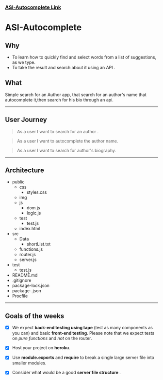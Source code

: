 
### **[ASI-Autocomplete Link](http://asi-auto.herokuapp.com/)**

# **ASI-Autocomplete**
## **Why**

* To learn how to quickly find and select words from a list of suggestions, as we type.
* To take the result and search about it using an API . 

## **What**

Simple search for an Author app, that search for an author's name that autocomplete it,then search for his bio through an api.
___

## **User Journey**

> As a user I want to search for an author .

> As a user I want to autocomplete the author name.

> As a user I want to search for author's biography. 

___

## **Architecture**

* public
  * css
    * styles.css
  * img
  * js
    * dom.js
    * logic.js
  * test
    * test.js
  * index.html
* src
    * Data
        * shortList.txt
    * functions.js
    * router.js
    * server.js
* test 
    * test.js
* README.md
* .gitignore 
* package-lock.json
* package-.json
* Procfile

---------

## **Goals of the weeks**

- [x]  We expect __back-end testing using tape__ (test as many components as you can) and basic __front-end testing__. Please note that we expect tests on _pure functions_ and _not_ on the router.

- [x] Host your project on __heroku__.

- [x] Use __module.exports__ and __require__ to break a single large server file into smaller modules.

- [x] Consider what would be a good __server file structure__ .